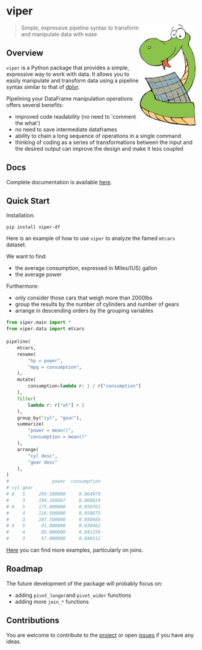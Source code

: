 # viper

<a href='https://github.com/aropele/viper'><img src='logo.png' align="right" width="150" /></a>

> Simple, expressive pipeline syntax to transform and manipulate data with ease 

## Overview

`viper` is a Python package that provides a simple, expressive way to work with data. It allows you to easily manipulate and transform data using a pipeline syntax similar to that of [dplyr](https://dplyr.tidyverse.org/).
 
Pipelining your DataFrame manipulation operations offers several benefits:

- improved code readability (no need to 'comment the what')
- no need to save intermediate dataframes
- ability to chain a long sequence of operations in a single command
- thinking of coding as a series of transformations between the input and the desired output can improve the design and make it less coupled

## Docs
Complete documentation is available [here](reference.md).

## Quick Start

Installation:
``` shell
pip install viper-df
```

Here is an example of how to use `viper` to analyze the famed `mtcars` dataset.

We want to find:

- the average consumption, expressed in Miles/(US) gallon
- the average power

Furthermore:

- only consider those cars that weigh more than 2000lbs
- group the results by the number of cylinders and number of gears
- arrange in descending orders by the grouping variables


``` python
from viper.main import *
from viper.data import mtcars

pipeline(
    mtcars,
    rename(
        "hp = power",
        "mpg = consumption",
    ),
    mutate(
        consumption=lambda r: 1 / r["consumption"]
    ),
    filter(
        lambda r: r["wt"] > 2
    ),
    group_by("cyl", "gear"),
    summarize(
        "power = mean()",
        "consumption = mean()"
    ),
    arrange(
        "cyl desc",
        "gear desc"
    ),
)
#                power  consumption
# cyl gear
# 8   5     299.500000     0.064979
#     3     194.166667     0.068824
# 6   5     175.000000     0.050761
#     4     116.500000     0.050875
#     3     107.500000     0.050989
# 4   5      91.000000     0.038462
#     4      85.000000     0.041259
#     3      97.000000     0.046512
```

[Here](usage.md) you can find more examples, particularly on joins.

## Roadmap

The future development of the package will probably focus on:

- adding `pivot_longer`and `pivot_wider` functions
- adding more `join_*` functions

## Contributions

You are welcome to contribute to the [project](https://github.com/aropele/viper) or open [issues](https://github.com/aropele/viper/issues) if you have any ideas.
